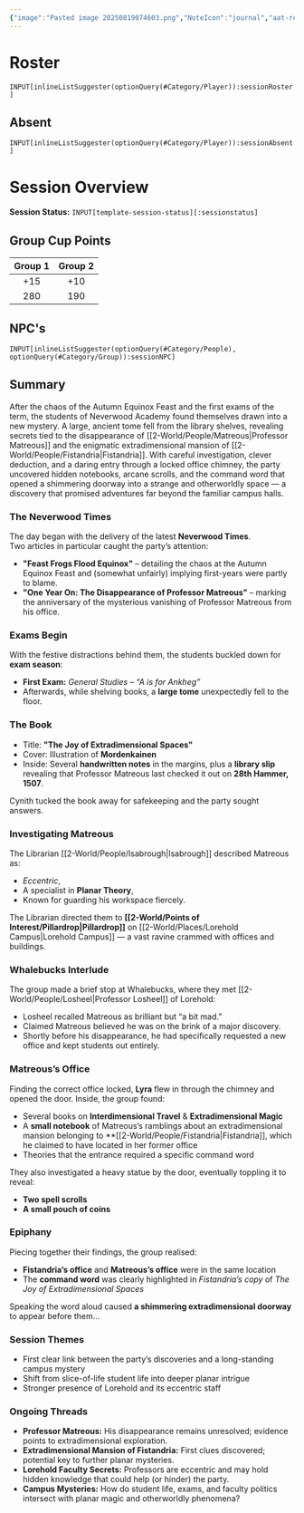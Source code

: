 ```yaml
---
{"image":"Pasted image 20250819074603.png","NoteIcon":"journal","aat-render-enabled":true,"fc-category":["Exams","Side Quest"],"fc-display-name":"The Missing Professor","sessionstatus":"Occurred","type":"Session Journal","sessionDate":"2025-08-09","players":6,"OneLiner":"Exams & Finding Matreous","timelines":["journal"],"tags":["journal","#Category/Journal","nwa"],"obsidianUIMode":"preview","sessionRoster":["[[1-Party/Group 2/Cyinth Agora.md|Cyinth Agora]]","[[1-Party/Group 1/Guiloip Guhloo (Glue).md|Guiloip Guhloo (Glue)]]","[[1-Party/Group 1/Vigilius Palamas.md|Vigilius Palamas]]","[[1-Party/Group 2/Harry Blackstone.md|Harry Blackstone]]","[[1-Party/Group 2/Lyra Everlight.md|Lyra Everlight]]","[[1-Party/Group 1/Atudark.md|Atudark]]"],"sessionAbsent":["[[1-Party/Group 1/Milfjord Goodleaf.md|Milfjord Goodleaf]]","[[1-Party/Group 2/Harry Blackstone.md|Harry Blackstone]]"],"sessionNPC":["[[2-World/People/Matreous.md|Matreous]]","[[2-World/People/Losheel.md|Losheel]]"],"dg-publish":true,"dg-path":"Session Journals/2025-08-09 - The Missing Professor.md","permalink":"/session-journals/2025-08-09-the-missing-professor/","dgPassFrontmatter":true,"updated":"2025-09-27T18:33:20.000+01:00"}
---
```



# Roster 



`INPUT[inlineListSuggester(optionQuery(#Category/Player)):sessionRoster]`
 

## Absent



`INPUT[inlineListSuggester(optionQuery(#Category/Player)):sessionAbsent]`
 

# Session Overview

**Session Status:** `INPUT[template-session-status][:sessionstatus]`

## Group Cup Points

| Group 1 | Group 2 |
| :-----: | :-----: |
|   +15   |   +10   |
|   280   |   190   |

## NPC's

`INPUT[inlineListSuggester(optionQuery(#Category/People), optionQuery(#Category/Group)):sessionNPC]`

## Summary
After the chaos of the Autumn Equinox Feast and the first exams of the term, the students of Neverwood Academy found themselves drawn into a new mystery. A large, ancient tome fell from the library shelves, revealing secrets tied to the disappearance of [[2-World/People/Matreous\|Professor Matreous]] and the enigmatic extradimensional mansion of [[2-World/People/Fistandria\|Fistandria]]. With careful investigation, clever deduction, and a daring entry through a locked office chimney, the party uncovered hidden notebooks, arcane scrolls, and the command word that opened a shimmering doorway into a strange and otherworldly space — a discovery that promised adventures far beyond the familiar campus halls.

### The Neverwood Times

The day began with the delivery of the latest **Neverwood Times**.  
 Two articles in particular caught the party’s attention:

* **"Feast Frogs Flood Equinox"** – detailing the chaos at the Autumn Equinox Feast and (somewhat unfairly) implying first-years were partly to blame.  
* **"One Year On: The Disappearance of Professor Matreous"** – marking the anniversary of the mysterious vanishing of Professor Matreous from his office.

### Exams Begin

With the festive distractions behind them, the students buckled down for **exam season**:

* **First Exam:** *General Studies – “A is for Ankheg”*  
* Afterwards, while shelving books, a **large tome** unexpectedly fell to the floor.

### The Book

* Title: **"The Joy of Extradimensional Spaces"**  
* Cover: Illustration of **Mordenkainen**  
* Inside: Several **handwritten notes** in the margins, plus a **library slip** revealing that Professor Matreous last checked it out on **28th Hammer, 1507**.

Cynith tucked the book away for safekeeping and the party sought answers.

### Investigating Matreous

The Librarian [[2-World/People/Isabrough\|Isabrough]] described Matreous as:

* *Eccentric*,  
* A specialist in **Planar Theory**,  
* Known for guarding his workspace fiercely.

The Librarian directed them to **[[2-World/Points of Interest/Pillardrop\|Pillardrop]]** on [[2-World/Places/Lorehold Campus\|Lorehold Campus]] — a vast ravine crammed with offices and buildings.

### Whalebucks Interlude

The group made a brief stop at Whalebucks, where they met [[2-World/People/Losheel\|Professor Losheel]] of Lorehold:

* Losheel recalled Matreous as brilliant but “a bit mad.”  
* Claimed Matreous believed he was on the brink of a major discovery.  
* Shortly before his disappearance, he had specifically requested a new office and kept students out entirely.

### Matreous’s Office

Finding the correct office locked, **Lyra** flew in through the chimney and opened the door. Inside, the group found:

* Several books on **Interdimensional Travel** & **Extradimensional Magic**  
* A **small notebook** of Matreous’s ramblings about an extradimensional mansion belonging to **[[2-World/People/Fistandria\|Fistandria]], which he claimed to have located in her former office  
* Theories that the entrance required a specific command word 

They also investigated a heavy statue by the door, eventually toppling it to reveal:
* **Two spell scrolls**
* **A small pouch of coins**

### Epiphany

Piecing together their findings, the group realised:

* **Fistandria’s office** and **Matreous’s office** were in the same location  
* The **command word** was clearly highlighted in *Fistandria’s copy* of *The Joy of Extradimensional Spaces*

Speaking the word aloud caused **a shimmering extradimensional doorway** to appear before them…

### Session Themes

* First clear link between the party’s discoveries and a long-standing campus mystery  
* Shift from slice-of-life student life into deeper planar intrigue  
* Stronger presence of Lorehold and its eccentric staff

### Ongoing Threads

* **Professor Matreous:** His disappearance remains unresolved; evidence points to extradimensional exploration.  
* **Extradimensional Mansion of Fistandria:** First clues discovered; potential key to further planar mysteries.  
* **Lorehold Faculty Secrets:** Professors are eccentric and may hold hidden knowledge that could help (or hinder) the party.  
* **Campus Mysteries:** How do student life, exams, and faculty politics intersect with planar magic and otherworldly phenomena?